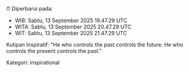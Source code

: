 ⏰ Diperbarui pada:
- WIB: Sabtu, 13 September 2025 19.47.29 UTC
- WITA: Sabtu, 13 September 2025 20.47.29 UTC
- WIT: Sabtu, 13 September 2025 21.47.29 UTC

Kutipan Inspiratif:
"He who controls the past controls the future. He who controls the present controls the past."


Kategori: inspirational

